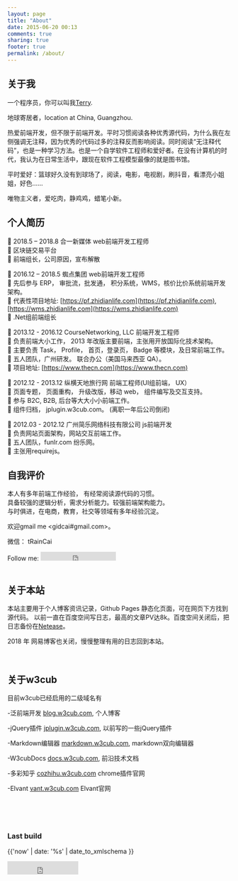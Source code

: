 ```yaml
---
layout: page
title: "About"
date: 2015-06-20 00:13
comments: true
sharing: true
footer: true
permalink: /about/
---
```

  



## 关于我

一个程序员，你可以叫我[Terry](https://github.com/icai). 

地球寄居者，<i class="fa fa-map-marker fa-lg"></i><span class="sr-only">location at</span> China, Guangzhou.

热爱前端开发，但不限于前端开发。平时习惯阅读各种优秀源代码，为什么我在左侧强调无注释，因为优秀的代码过多的注释反而影响阅读。同时阅读“无注释代码”，也是一种学习方法。也是一个自学软件工程师和爱好者。在没有计算机的时代，我认为在日常生活中，跟现在软件工程模型最像的就是图书馆。


平时爱好：篮球好久没有到球场了，阅读，电影，电视剧，刷抖音，看漂亮小姐姐，好色……

唯物主义者，爱吃肉，静鸡鸡，蜡笔小新。



## 个人简历

 2018.5 – 2018.8 合一新媒体 web前端开发工程师    
 区块链交易平台   
 前端组长，公司原因，宣布解散   



 2016.12 – 2018.5 蜘点集团 web前端开发工程师   
 先后参与 ERP， 审批流，批发通， 积分系统，WMS，核价比价系统前端开发架构。  
 代表性项目地址: [https://pf.zhidianlife.com](https://pf.zhidianlife.com), [https://wms.zhidianlife.com](https://wms.zhidianlife.com)    
 .Net组前端组长


 2013.12 - 2016.12 CourseNetworking, LLC 前端开发工程师   
 负责前端大小工作， 2013 年改版主要前端，主张用开放国际化技术架构。  
 主要负责 Task， Profile， 首页，登录页， Badge 等模块，及日常前端工作。  
 五人团队，广州研发。 联合办公（美国马来西亚 QA）。  
 项目地址: [https://www.thecn.com](https://www.thecn.com)  



 2012.12 - 2013.12 纵横天地旅行网 前端工程师(UI组前端， UX）  
 页面专题， 页面重构， 升级改版，移动 web， 组件编写及交互支持。  
 参与 B2C, B2B, 后台等大大小小前端工作。  
 组件归档， jplugin.w3cub.com。 (离职一年后公司倒闭)   



 2012.03 - 2012.12 广州简乐网络科技有限公司 js前端开发   
	负责网站页面架构，网站交互前端工作。   
	五人团队，funlr.com 纷乐网。   
	主张用requirejs。   



## 自我评价

本人有多年前端工作经验， 有经常阅读源代码的习惯。    
具备较强的逻辑分析，需求分析能力。较强前端架构能力。   
与时俱进，在电商，教育，社交等领域有多年经验沉淀。  





欢迎gmail me <gidcai#gmail.com>。

微信： tRainCai


<div>
Follow me: <iframe src="https://ghbtns.com/github-btn.html?user=icai&type=follow&count=true" frameborder="0" scrolling="0" width="170px" height="20px" class="ghbtn"></iframe>
</div>
<br>

## 关于本站
本站主要用于个人博客资讯记录，Github Pages 静态化页面，可在网页下方找到源代码。
以前一直在百度空间写日志，最高的文章PV达8k。百度空间关闭后，把日志备份在<a class="netease" href="http://blog.163.com/{{ site.netease_user }}" target="_blank" title="Netease">Netease</a>。

2018 年 网易博客也关闭，慢慢整理有用的日志回到本站。

<br>

## 关于w3cub

目前w3cub已经启用的二级域名有 

-泛前端开发
<a href="https://blog.w3cub.com/" target="_blank">blog.w3cub.com</a>, 个人博客   

-jQuery插件
<a href="http://jplugin.w3cub.com/" target="_blank">jplugin.w3cub.com</a>, 以前写的一些jQuery插件   

-Markdown编辑器
<a href="http://markdown.w3cub.com/" target="_blank">markdown.w3cub.com</a>, markdown双向编辑器   

-W3cubDocs
<a href="https://docs.w3cub.com/" target="_blank">docs.w3cub.com</a>, 前沿技术文档   

-多彩知乎
<a href="http://cozhihu.w3cub.com/" target="_blank">cozhihu.w3cub.com</a> chrome插件官网  

-Elvant
<a href="https://vant.w3cub.com/" target="_blank">vant.w3cub.com</a> Elvant官网   


<br>



<br>
<br>

### Last build

<span> {{'now' | date: '%s' | date_to_xmlschema }}</span> <br>

<iframe src="https://ghbtns.com/github-btn.html?user=icai&repo=icai.github.io&type=star&count=true" frameborder="0" scrolling="0" width="160px" height="30px" class="ghbtn"></iframe>

<br>

